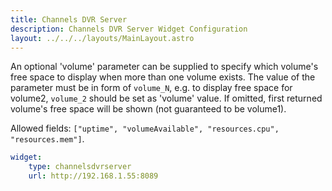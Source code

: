 ```yaml
---
title: Channels DVR Server
description: Channels DVR Server Widget Configuration
layout: ../../../layouts/MainLayout.astro
---
```


An optional 'volume' parameter can be supplied to specify which volume's free space to display
when more than one volume exists. The value of the parameter must be in form of `volume_N`,
e.g. to display free space for volume2, `volume_2` should be set as 'volume' value.
If omitted, first returned volume's free space will be shown (not guaranteed to be volume1).

Allowed fields: `["uptime", "volumeAvailable", "resources.cpu", "resources.mem"]`.

```yaml
widget:
    type: channelsdvrserver
    url: http://192.168.1.55:8089
```
